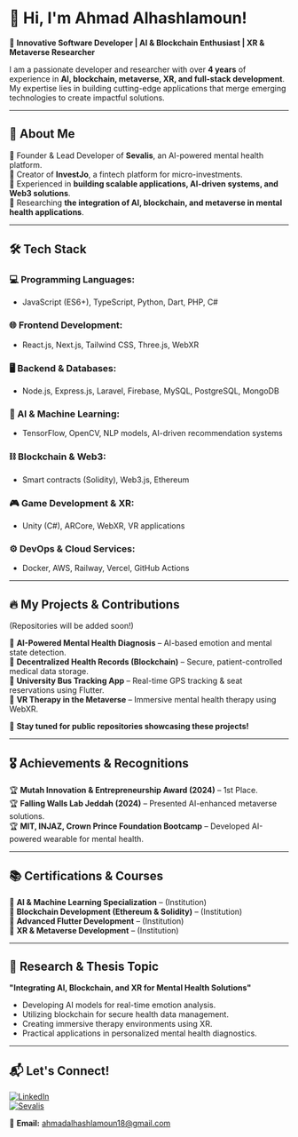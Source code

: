# 👋 Hi, I'm Ahmad Alhashlamoun!

🚀 **Innovative Software Developer | AI & Blockchain Enthusiast | XR & Metaverse Researcher**

I am a passionate developer and researcher with over **4 years** of experience in **AI, blockchain, metaverse, XR, and full-stack development**. My expertise lies in building cutting-edge applications that merge emerging technologies to create impactful solutions.

---

## 📌 About Me
🔹 Founder & Lead Developer of **Sevalis**, an AI-powered mental health platform.  
🔹 Creator of **InvestJo**, a fintech platform for micro-investments.  
🔹 Experienced in **building scalable applications, AI-driven systems, and Web3 solutions**.  
🔹 Researching **the integration of AI, blockchain, and metaverse in mental health applications**.  

---

## 🛠 Tech Stack
### **💻 Programming Languages:**
- JavaScript (ES6+), TypeScript, Python, Dart, PHP, C#

### **🌐 Frontend Development:**
- React.js, Next.js, Tailwind CSS, Three.js, WebXR

### **🖥 Backend & Databases:**
- Node.js, Express.js, Laravel, Firebase, MySQL, PostgreSQL, MongoDB

### **🤖 AI & Machine Learning:**
- TensorFlow, OpenCV, NLP models, AI-driven recommendation systems

### **⛓ Blockchain & Web3:**
- Smart contracts (Solidity), Web3.js, Ethereum

### **🎮 Game Development & XR:**
- Unity (C#), ARCore, WebXR, VR applications

### **⚙️ DevOps & Cloud Services:**
- Docker, AWS, Railway, Vercel, GitHub Actions

---

## 🔥 My Projects & Contributions
(Repositories will be added soon!)

🔹 **AI-Powered Mental Health Diagnosis** – AI-based emotion and mental state detection.  
🔹 **Decentralized Health Records (Blockchain)** – Secure, patient-controlled medical data storage.  
🔹 **University Bus Tracking App** – Real-time GPS tracking & seat reservations using Flutter.  
🔹 **VR Therapy in the Metaverse** – Immersive mental health therapy using WebXR.  

📌 **Stay tuned for public repositories showcasing these projects!**

---

## 🎖 Achievements & Recognitions
🏆 **Mutah Innovation & Entrepreneurship Award (2024)** – 1st Place.  
🏆 **Falling Walls Lab Jeddah (2024)** – Presented AI-enhanced metaverse solutions.  
🏆 **MIT, INJAZ, Crown Prince Foundation Bootcamp** – Developed AI-powered wearable for mental health.  

---

## 📚 Certifications & Courses
📜 **AI & Machine Learning Specialization** – (Institution)  
📜 **Blockchain Development (Ethereum & Solidity)** – (Institution)  
📜 **Advanced Flutter Development** – (Institution)  
📜 **XR & Metaverse Development** – (Institution)  

---

## 🚀 Research & Thesis Topic
**"Integrating AI, Blockchain, and XR for Mental Health Solutions"**
- Developing AI models for real-time emotion analysis.
- Utilizing blockchain for secure health data management.
- Creating immersive therapy environments using XR.
- Practical applications in personalized mental health diagnostics.

---

## 📬 Let's Connect!
[![LinkedIn](https://img.shields.io/badge/LinkedIn-Connect-blue?logo=linkedin)](https://www.linkedin.com/in/ahmad-alhashlamoun-a7a59b202/)  
[![Sevalis](https://img.shields.io/badge/Portfolio-Visit-lightgrey?logo=web)](http://sevalis.com/)  

📩 **Email:** ahmadalhashlamoun18@gmail.com
